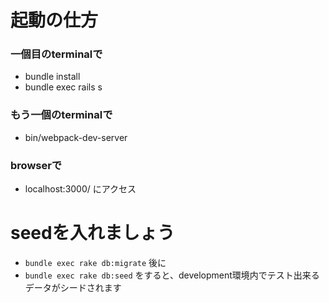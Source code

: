 # 起動の仕方

### 一個目のterminalで
- bundle install
- bundle exec rails s

### もう一個のterminalで
- bin/webpack-dev-server

### browserで
- localhost:3000/ にアクセス

# seedを入れましょう
- `bundle exec rake db:migrate` 後に
- `bundle exec rake db:seed` をすると、development環境内でテスト出来るデータがシードされます
